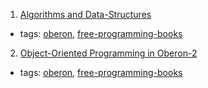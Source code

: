 1. [Algorithms and Data-Structures](http://www.ethoberon.ethz.ch/WirthPubl/)
  * tags: [oberon](tags/oberon.md), [free-programming-books](tags/free-programming-books.md)
2. [Object-Oriented Programming in Oberon-2](http://ssw.jku.at/Research/Books/Oberon2.pdf)
  * tags: [oberon](tags/oberon.md), [free-programming-books](tags/free-programming-books.md)
